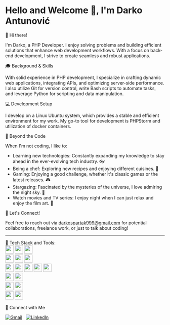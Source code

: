# Hello and Welcome 👋, I'm Darko Antunović

👋 Hi there!

I'm Darko, a PHP Developer. I enjoy solving problems and building efficient solutions that enhance web development workflows. With a focus on back-end development, I strive to create seamless and robust applications.

🎓 Background & Skills

With solid experience in PHP development, I specialize in crafting dynamic web applications, integrating APIs, and optimizing server-side performance. I also utilize Git for version control, write Bash scripts to automate tasks, and leverage Python for scripting and data manipulation.

💻 Development Setup

I develop on a Linux Ubuntu system, which provides a stable and efficient environment for my work. My go-to tool for development is PHPStorm and utilization of docker containers.

🚀 Beyond the Code

When I'm not coding, I like to:

* Learning new technologies: Constantly expanding my knowledge to stay ahead in the ever-evolving tech industry. 👓
* Being a chef: Exploring new recipes and enjoying different cuisines. 🥣
* Gaming: Enjoying a good challenge, whether it's classic games or the latest releases. 🎮
* Stargazing: Fascinated by the mysteries of the universe, I love admiring the night sky. 🌃
* Watch movies and TV series: I enjoy night when I can just relax and enjoy the film art. 🎥

📩 Let's Connect!

Feel free to reach out via darkospartak999@gmail.com for potential collaborations, freelance work, or just to talk about coding!

<hr />
📡 Tech Stack and Tools:
<div>
<img src="https://img.shields.io/badge/-PHP-21212b?logo=php" height="26">
<img src="https://img.shields.io/badge/-Python-21212b?logo=python" height="26">
<img src="https://img.shields.io/badge/-Bash-21212b?logo=gnu-bash" height="26"> <br />
  
<img src="https://img.shields.io/badge/-Git-21212b?logo=git" height="26">
<img src="https://img.shields.io/badge/-Github-21212b?logo=github" height="26">
<img src="https://img.shields.io/badge/-Gitlab-21212b?logo=gitlab" height="26"> <br />
  
<img src="https://img.shields.io/badge/-Html-21212b?logo=HTML5" height="26">
<img src="https://img.shields.io/badge/-Css-21212b?logo=CSS3" height="26">
<img src="https://img.shields.io/badge/-Scss-21212b?logo=Sass" height="26">
<img src="https://img.shields.io/badge/-Javasccript-21212b?logo=javascript" height="26">
<img src="https://img.shields.io/badge/-jQuery-21212b?logo=jquery" height="26"> <br />

<img src="https://img.shields.io/badge/-xml-21212b?logo=xml" height="26">
<img src="https://img.shields.io/badge/-json-21212b?logo=json" height="26"> <br />

<img src="https://img.shields.io/badge/-MySQL-21212b?logo=mysql" height="26">
<img src="https://img.shields.io/badge/-PostgreSQL-21212b?logo=postgresql" height="26"> <br />

<img src="https://img.shields.io/badge/-Linux-21212b?logo=linux" height="26">
<img src="https://img.shields.io/badge/-Docker-21212b?logo=docker" height="26"> <br />
</div>

🤙 Connect with Me
<p align="left"> <a target="_blank" href="mailto:darkospartak999@gmail.com"><img src="https://img.shields.io/badge/Gmail-darkospartak999@gmail.com-D14836?style=flat-square&logo=Gmail&logoColor=white" alt="Gmail"></a>&nbsp;&nbsp; <a target="_blank" href="https://www.linkedin.com/in/darko-antunovic-267966202/"><img src="https://img.shields.io/badge/LinkedIn-Darko%20Antunovic-0077B5?style=flat-square&logo=Linkedin&logoColor=white" alt="LinkedIn"></a>&nbsp;&nbsp; </p>
